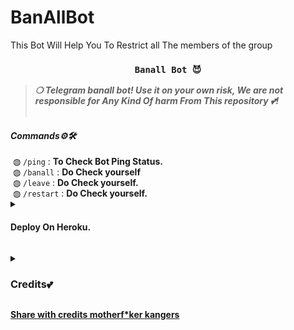 # BanAllBot
This Bot Will Help You To Restrict all The members of the group

<h3 align="center"><strong><code>Banall Bot 😈</code></strong></h3>
<blockquote>
<strong><i>❍&nbsp;Telegram banall bot! Use it on your own risk, We are not responsible for Any Kind Of harm From This repository 💕!</i></strong><br><br>
</blockquote>
<summary><h4><strong><i>Commands⚙️🛠️</i></strong></h4></summary>
&nbsp;◍&nbsp;<code>/ping</code>&nbsp;:&nbsp;<strong>To Check Bot Ping Status.</strong><br>
&nbsp;◍&nbsp;<code>/banall</code>&nbsp;:&nbsp;<strong>Do Check yourself</strong><br>
&nbsp;◍&nbsp;<code>/leave</code>&nbsp;:&nbsp;<strong>Do Check yourself.</strong><br>
&nbsp;◍&nbsp;<code>/restart</code>&nbsp;:&nbsp;<strong>Do Check yourself.</strong>
</details><details>
<summary><h4><strong>Deploy On Heroku. </strong></h4></summary>
<blockquote><strong>You can deploy this bot on <code>Heroku</code> very easily from here!!</strong><br><br>
<a href="https://heroku.com/deploy?template=https://github.com/PyAaditya/Banall"><img src="https://img.shields.io/badge/Deploy%20To%20Heroku-black?style=for-the-badge&logo=heroku" width="200""/></a>
</blockquote> 
</details>

<p>
<details>
<summary><h3><strong>Credits💕</strong></h3></summary>
<strong>All credit Goes To</strong>&nbsp;<code>:-</code><br>
<code>Telegram:- <a href="https://t.me/NoobZen">Zᴇɴ </a></code><br>
<code>Github:- <a href="https://github.com/PyAaditya">PʏAᴀᴅɪᴛʏᴀ</a></code><br>
</details>
</p>

<b><u>Share with credits motherf*ker kangers</u></b>
